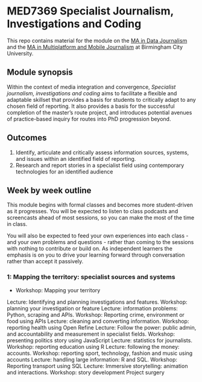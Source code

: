 # MED7369 Specialist Journalism, Investigations and Coding

This repo contains material for the module on the [MA in Data Journalism](http://bcu.ac.uk/media/courses/data-journalism) and the [MA in Multiplatform and Mobile Journalism](http://www.bcu.ac.uk/courses/multiplatform-and-mobile-journalism-ma-2018-19) at Birmingham City University.

## Module synopsis

Within the context of media integration and convergence, *Specialist journalism, investigations and coding* aims to facilitate a flexible and adaptable skillset that provides a basis for students to critically adapt to any chosen field of reporting. It also provides a basis for the successful completion of the master’s route project, and introduces potential avenues of practice-based inquiry for routes into PhD progression beyond. 

## Outcomes

1.	Identify, articulate and critically assess information sources, systems, and issues within an identified field of reporting. 
2.	Research and report stories in a specialist field using contemporary technologies for an identified audience 

## Week by week outline

This module begins with formal classes and becomes more student-driven as it progresses. You will be expected to listen to class podcasts and screencasts ahead of most sessions, so you can make the most of the time in class.

You will also be expected to feed your own experiences into each class - and your own problems and questions - rather than coming to the sessions with nothing to contribute or build on. As independent learners the emphasis is on you to drive your learning forward through conversation rather than accept it passively.

### 1: Mapping the territory: specialist sources and systems

* Workshop: Mapping your territory

Lecture: Identifying and planning investigations and features. Workshop: planning your investigation or feature
Lecture: information problems: Python, scraping and APIs. Workshop: Reporting crime, environment or food using APIs
Lecture: cleaning and converting information. Workshop: reporting health using Open Refine
Lecture: Follow the power: public admin, and accountability and measurement in specialist fields. Workshop: presenting politics story using JavaScript
Lecture: statistics for journalists. Workshop: reporting education using R
Lecture: following the money: accounts. Workshop: reporting sport, technology, fashion and music using accounts
Lecture: handling large information: R and SQL. Workshop: Reporting transport using SQL
Lecture: Immersive storytelling: animation and interactions. Workshop: story development
Project surgery
